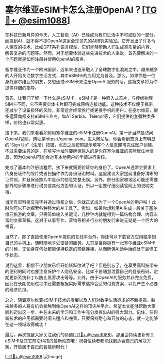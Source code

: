 # 塞尔维亚eSIM卡怎么注册OpenAI？[[TG💪+ @esim1088](https://t.me/s/esim1088)]

在科技日新月异的今天，人工智能（AI）已经成为我们生活中不可或缺的一部分。而提到AI，就不得不提OpenAI这家全球领先的AI研究实验室。它开发出了许多令人惊叹的技术，比如GPT系列语言模型，它们能够帮助人们生成高质量的内容、解答复杂的问题等。然而，对于想要体验这些先进技术的人来说，首先要解决的一个问题就是如何注册并使用OpenAI的服务。

塞尔维亚作为一个欧洲国家，近年来也逐渐融入了全球数字化浪潮之中。越来越多的人开始关注数字生活方式，其中eSIM卡的应用尤为普及。那么，如果你是一位身处塞尔维亚的朋友，又想通过eSIM卡来注册OpenAI服务的话，这篇文章将为你提供详细的指导。

首先，让我们了解一下什么是eSIM卡。eSIM卡是一种嵌入式芯片，与传统物理SIM卡不同，它不需要实体卡片即可完成网络连接功能。这种技术不仅便于携带，还减少了设备损坏的风险，非常适合经常旅行或更换手机的用户。在塞尔维亚，很多运营商都支持eSIM卡业务，如A1 Serbia、Telenor等，它们提供的套餐种类多样，价格也非常实惠。

接下来，我们来看看如何用塞尔维亚的eSIM卡注册OpenAI。第一步当然是访问OpenAI官网，网址是https://openai.com。进入网站后，你会看到首页上有明显的“Sign Up”（注册）按钮，点击之后按照提示填写个人信息即可完成账户创建。不过需要注意的是，在填写地址时要确保输入的是你在塞尔维亚的实际居住地信息，因为OpenAI可能会对非本地用户的申请进行审核。

完成了基本的注册流程后，接下来就需要验证你的身份了。OpenAI通常会要求上传身份证件的照片或者扫描件作为身份证明材料。这里建议大家提前准备好清晰的证件照，并且保证照片中显示的信息完整无误。另外，部分国家和地区可能还需要额外的步骤来进行税务或其他方面的认证，所以一定要仔细阅读官网上的说明文档。

当所有资料提交完毕并通过审核之后，你就正式成为了一个OpenAI的用户啦！此时你可以开始探索各种强大的AI工具了。例如，如果你想利用AI生成一段关于塞尔维亚旅游的文章，只需简单输入关键词，几秒钟内就能得到一篇结构合理、内容丰富的文章草稿。这对于从事写作、营销等相关行业的朋友们来说无疑是一个巨大的福音。

当然了，除了直接使用OpenAI提供的在线平台外，你还可以下载官方应用程序到自己的手机上，随时随地享受便捷的服务。尤其是当你拥有一张塞尔维亚eSIM卡的时候，无论身在何处都能保持稳定的网络连接，从而确保AI助手始终处于最佳工作状态。

说到这里，相信不少朋友已经开始跃跃欲试了吧？但是别忘了，在享受高科技带来的便利的同时也要注意保护个人隐私安全。比如不要随意泄露自己的登录密码，定期更新系统补丁以防止黑客攻击等等。此外，由于OpenAI的服务并非完全免费，因此在长期使用过程中还需要根据实际需求选择合适的付费方案，以免产生不必要的经济负担。

总之，随着塞尔维亚eSIM卡技术的发展以及人们对数字生活追求的不断提高，越来越多的人将有机会接触到像OpenAI这样的顶尖AI平台。希望本文能够帮助大家顺利迈出这一步，并在未来的学习和工作中充分发挥出AI的强大潜力。记住，任何新技术的应用都需要时间去适应和完善，只要保持耐心和开放的心态，就一定能够在这一领域取得成功！

最后，再次提醒大家关注我们的频道[[TG💪+ @esim1088](https://t.me/s/esim1088)]，那里会持续更新有关eSIM卡及其它前沿科技的最新动态哦！祝每位读者都能找到适合自己的解决方案，开启属于自己的智能新时代！

[[TG💪+ @esim1088](https://t.me/s/esim1088) ![Image](https://i.postimg.cc/4NQfJmqS/Snipaste-2025-05-13-00-14-12.png)]